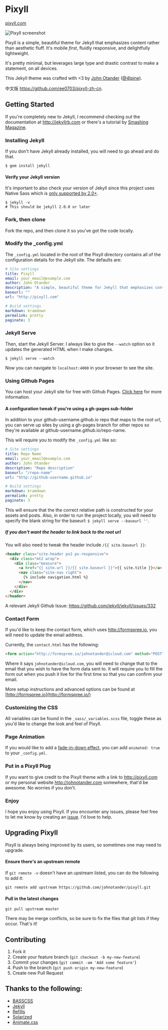 # Pixyll

[pixyll.com](http://www.pixyll.com)

![Pixyll screenshot](https://cloud.githubusercontent.com/assets/1424573/3847467/134aa236-1e66-11e4-8421-4e8c122118dc.png)

Pixyll is a simple, beautiful theme for Jekyll that emphasizes content rather than aesthetic fluff. It's mobile _first_, fluidly responsive, and delightfully lightweight.

It's pretty minimal, but leverages large type and drastic contrast to make a statement, on all devices.

This Jekyll theme was crafted with <3 by [John Otander](http://johnotander.com)
([@4lpine](https://twitter.com/4lpine)).

中文版 <https://github.com/ee0703/pixyll-zh-cn>.

## Getting Started

If you're completely new to Jekyll, I recommend checking out the documentation at <http://jekyllrb.com> or there's a tutorial by [Smashing Magazine](http://www.smashingmagazine.com/2014/08/01/build-blog-jekyll-github-pages/).

### Installing Jekyll

If you don't have Jekyll already installed, you will need to go ahead and do that.

```
$ gem install jekyll
```

#### Verify your Jekyll version

It's important to also check your version of Jekyll since this project uses Native Sass which
is [only supported by 2.0+](http://jekyllrb.com/news/2014/05/06/jekyll-turns-2-0-0/).

```
$ jekyll -v
# This should be jekyll 2.0.0 or later
```

### Fork, then clone

Fork the repo, and then clone it so you've got the code locally.

### Modify the _config.yml

The `_config.yml` located in the root of the Pixyll directory contains all of the configuration details
for the Jekyll site. The defaults are:

```yml
# Site settings
title: Pixyll
email: your_email@example.com
author: John Otander
description: "A simple, beautiful theme for Jekyll that emphasizes content rather than aesthetic fluff."
baseurl: ""
url: "http://pixyll.com"

# Build settings
markdown: kramdown
permalink: pretty
paginate: 3
```

### Jekyll Serve

Then, start the Jekyll Server. I always like to give the `--watch` option so it updates the generated HTML when I make changes.

```
$ jekyll serve --watch
```

Now you can navigate to `localhost:4000` in your browser to see the site.

### Using Github Pages

You can host your Jekyll site for free with Github Pages. [Click here](https://pages.github.com/) for more information.

#### A configuration tweak if you're using a gh-pages sub-folder

In addition to your github-username.github.io repo that maps to the root url, you can serve up sites by using a gh-pages branch for other repos so they're available at github-username.github.io/repo-name.

This will require you to modify the `_config.yml` like so:

```yml
# Site settings
title: Repo Name
email: your_email@example.com
author: John Otander
description: "Repo description"
baseurl: "/repo-name"
url: "http://github-username.github.io"

# Build settings
markdown: kramdown
permalink: pretty
paginate: 3
```

This will ensure that the the correct relative path is constructed for your assets and posts. Also, in order to run the project locally, you will need to specify the blank string for the baseurl: `$ jekyll serve --baseurl ''`.

##### If you don't want the header to link back to the root url

You will also need to tweak the header include `/{{ site.baseurl }}`:

```html
<header class="site-header px2 px-responsive">
  <div class="mt2 wrap">
    <div class="measure">
      <a href="{{ site.url }}/{{ site.baseurl }}">{{ site.title }}</a>
      <nav class="site-nav right">
        {% include navigation.html %}
      </nav>
    </div>
  </div>
</header>
```

A relevant Jekyll Github Issue: <https://github.com/jekyll/jekyll/issues/332>

### Contact Form

If you'd like to keep the contact form, which uses <http://formspree.io>, you will need to update the email address.

Currently, the `contact.html` has the following:

```html
<form action="http://formspree.io/johnotander@icloud.com" method="POST" class="form-stacked form-light">
```

Where it says `johnotander@icloud.com`, you will need to change that to the email that you wish to have the form data sent to. It will require you to fill the form out when you push it live for the first time so that you can confirm your email.

More setup instructions and advanced options can be found at [http://formspree.io](http://formspree.io/)

### Customizing the CSS

All variables can be found in the `_sass/_variables.scss` file, toggle these as you'd like to change the look and feel of Pixyll.

### Page Animation

If you would like to add a [fade-in-down effect](http://daneden.github.io/animate.css/), you can add `animated: true` to your `_config.yml`.

### Put in a Pixyll Plug

If you want to give credit to the Pixyll theme with a link to <http://pixyll.com> or my personal website <http://johnotander.com> somewhere, that'd be awesome. No worries if you don't.

### Enjoy

I hope you enjoy using Pixyll. If you encounter any issues, please feel free to let me know by creating an [issue](https://github.com/johnotander/pixyll/issues). I'd love to help.

## Upgrading Pixyll

Pixyll is always being improved by its users, so sometimes one may need to upgrade.

#### Ensure there's an upstream remote

If `git remote -v` doesn't have an upstream listed, you can do the following to add it:

```
git remote add upstream https://github.com/johnotander/pixyll.git
```

#### Pull in the latest changes

```
git pull upstream master
```

There may be merge conflicts, so be sure to fix the files that git lists if they occur. That's it!

## Contributing

1. Fork it
2. Create your feature branch (`git checkout -b my-new-feature`)
3. Commit your changes (`git commit -am 'Add some feature'`)
4. Push to the branch (`git push origin my-new-feature`)
5. Create new Pull Request

## Thanks to the following:

* [BASSCSS](http://basscss.com)
* [Jekyll](http://jekyllrb.com)
* [Refills](http://refills.bourbon.io/)
* [Solarized](http://ethanschoonover.com/solarized)
* [Animate.css](http://daneden.github.io/animate.css/)
